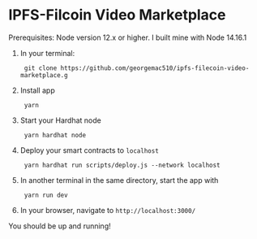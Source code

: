 # IPFS-Filcoin Video Marketplace

Prerequisites:
    Node version 12.x or higher. I built mine with Node 14.16.1

1) In your terminal:
        
        git clone https://github.com/georgemac510/ipfs-filecoin-video-marketplace.g

2) Install app

        yarn

3) Start your Hardhat node
   
        yarn hardhat node

4) Deploy your smart contracts to `localhost`

        yarn hardhat run scripts/deploy.js --network localhost

5) In another terminal in the same directory, start the app with
   
        yarn run dev

6) In your browser, navigate to `http://localhost:3000/`

You should be up and running!
